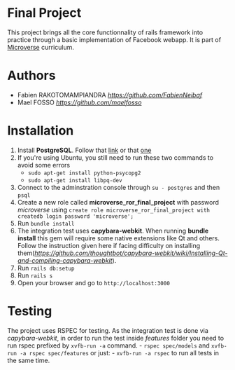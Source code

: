 # Final Project

This project brings all the core functionnality of rails framework into practice through a basic implementation of Facebook webapp.
It is part of [Microverse](https://www.microverse.org/) curriculum.

# Authors

- Fabien RAKOTOMAMPIANDRA _https://github.com/FabienNeibaf_
- Mael FOSSO _https://github.com/maelfosso_

# Installation

1. Install **PostgreSQL**. Follow that [link](https://www.2ndquadrant.com/en/blog/pginstaller-install-postgresql/) or that [one](https://hostadvice.com/how-to/how-to-install-postgresql-database-server-on-ubuntu-18-04/)
2. If you're using Ubuntu, you still need to run these two commands to avoid some errors
    - `sudo apt-get install python-psycopg2`
    - `sudo apt-get install libpq-dev`
3. Connect to the adminstration console through `su - postgres` and then `psql`
4. Create a new role called **microverse_ror_final_project** with password *microverse* using `create role microverse_ror_final_project with createdb login password 'microverse';`
5. Run `bundle install`
6. The integration test uses **capybara-webkit**. When running **bundle install** this gem will require some native extensions like Qt and others. Follow the instruction given here if facing difficulty on installing them(_https://github.com/thoughtbot/capybara-webkit/wiki/Installing-Qt-and-compiling-capybara-webkit_).
7. Run `rails db:setup`
8. Run `rails s`
9. Open your browser and go to `http://localhost:3000`

# Testing

The project uses RSPEC for testing.
As the integration test is done via *capybara-webkit*, in order to run the test inside *features* folder you need to run rspec prefixed by `xvfb-run -a` command.
    - `rspec spec/models` and `xvfb-run -a rspec spec/features`
    or just:
    - `xvfb-run -a rspec` to run all tests in the same time.
